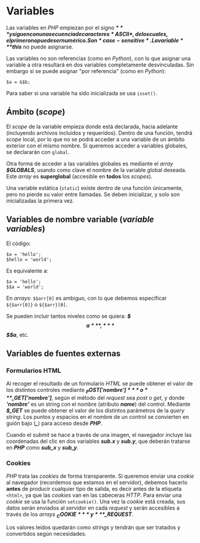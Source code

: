 # Variables

Las variables en *PHP* empiezan por el signo ***$*** y siguen con una secuencia de caracteres *ASCII*, de los cuales, el primero no puede ser numérico. Son *case-sensitive*. La variable ***$this*** no puede asignarse.

Las variables no son referencias (como en *Python*), con lo que asignar una variable a otra resultará en dos variables completamente desvinculadas. Sin embargo sí se puede asignar "por referencia" (como en *Python*):

```
$a = &$b;
```

Para saber si una variable ha sido inicializada se usa `isset()`.

## Ámbito (*scope*)

El *scope* de la variable empieza donde está declarada, hacia adelante (incluyendo archivos incluidos y requeridos). Dentro de una función, tendrá *scope* local, por lo que no se podrá acceder a una variable de un ámbito exterior con el mismo nombre. Si queremos acceder a variables globales, se declararán con `global`.

Otra forma de acceder a las variables globales es mediante el *array* ***$GLOBALS***, usando como clave el nombre de la variable global deseada. Este *array* es **superglobal** (accesible en **todos** los *scopes*).

Una variable estática (`static`) existe dentro de una función únicamente, pero no pierde su valor entre llamadas. Se deben inicializar, y solo son inicializadas la primera vez.

## Variables de nombre variable (*variable variables*)

El código:

```
$a = 'hello';
$hello = 'world';
```

Es equivalente a:

```
$a = 'hello';
$$a = 'world';
```

En *arrays*: `$$arr[0]` es ambiguo, con lo que debemos especificar `${$arr[0]}` o `${$arr}[0]`.

Se pueden incluir tantos niveles como se quiera: ***$$$a***, ***$$$$a***, etc.

## Variables de fuentes externas

### Formularios HTML

Al recoger el resultado de un formulario *HTML* se puede obtener el valor de los distintos controles mediante ***$_POST['nombre']*** o ***$_GET['nombre']***, según el método del *request* sea *post* o *get*, y donde ***'nombre'*** es un string con el nombre (atributo ***name***) del control. Mediante ***$_GET*** se puede obtener el valor de los distintos parámetros de la *query string*. Los puntos y espacios en el nombre de un control se convierten en guión bajo (***_***) para acceso desde ***PHP***.

Cuando el *submit* se hace a través de una imagen, el navegador incluye las coordenadas del clic en dos variables ***sub.x*** y ***sub.y***, que deberán tratarse en ***PHP*** como ***sub_x*** y ***sub_y***.

### Cookies

*PHP* trata las *cookies* de forma transparente. Si queremos enviar una *cookie* al navegador (recordemos que estamos en el servidor), debemos hacerlo **antes** de producir cualquier tipo de salida, es decir antes de la etiqueta `<html>`, ya que las *cookies* van en las cabeceras *HTTP*. Para enviar una *cookie* se usa la función `setcookie()`. Una vez la *cookie* está creada, sus datos serán enviados al servidor en cada *request* y serán accesibles a través de los *arrays* ***$_COOKIE*** y ***$_REQUEST***.

Los valores leídos quedarán como *strings* y tendrán que ser tratados y convertidos según necesidades.
